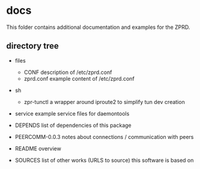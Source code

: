 # docs

This folder contains additional documentation and examples for the ZPRD.

## directory tree

 - files
   - CONF		description of /etc/zprd.conf
   - zprd.conf		example content of /etc/zprd.conf

 - sh
   - zpr-tunctl		a wrapper around iproute2 to simplify tun dev creation

 - service		example service files for daemontools

 - DEPENDS		list of dependencies of this package
 - PEERCOMM-0.0.3	notes about connections / communication with peers
 - README		overview
 - SOURCES		list of other works (URLS to source) this software is based on
